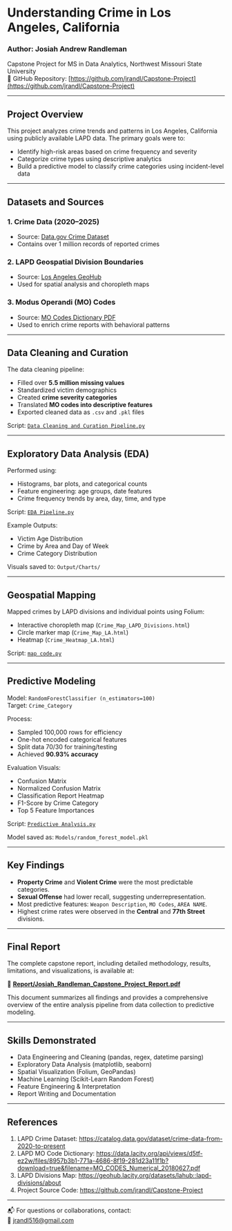 # Understanding Crime in Los Angeles, California

### Author: Josiah Andrew Randleman  
Capstone Project for MS in Data Analytics, Northwest Missouri State University  
📍 GitHub Repository: [https://github.com/jrandl/Capstone-Project](https://github.com/jrandl/Capstone-Project)

---

## Project Overview

This project analyzes crime trends and patterns in Los Angeles, California using publicly available LAPD data. The primary goals were to:
- Identify high-risk areas based on crime frequency and severity
- Categorize crime types using descriptive analytics
- Build a predictive model to classify crime categories using incident-level data

---

## Datasets and Sources

### 1. **Crime Data (2020–2025)**
- Source: [Data.gov Crime Dataset](https://catalog.data.gov/dataset/crime-data-from-2020-to-present)
- Contains over 1 million records of reported crimes

### 2. **LAPD Geospatial Division Boundaries**
- Source: [Los Angeles GeoHub](https://geohub.lacity.org/datasets/lahub::lapd-divisions/about)
- Used for spatial analysis and choropleth maps

### 3. **Modus Operandi (MO) Codes**
- Source: [MO Codes Dictionary PDF](https://data.lacity.org/api/views/d5tf-ez2w/files/8957b3b1-771a-4686-8f19-281d23a11f1b?download=true&filename=MO_CODES_Numerical_20180627.pdf)
- Used to enrich crime reports with behavioral patterns

---


## Data Cleaning and Curation

The data cleaning pipeline:
- Filled over **5.5 million missing values**
- Standardized victim demographics
- Created **crime severity categories**
- Translated **MO codes into descriptive features**
- Exported cleaned data as `.csv` and `.pkl` files

Script: [`Data Cleaning and Curation Pipeline.py`](./Scripts/Data%20Cleaning%20and%20Curation%20Pipeline.py)

---

## Exploratory Data Analysis (EDA)

Performed using:
- Histograms, bar plots, and categorical counts
- Feature engineering: age groups, date features
- Crime frequency trends by area, day, time, and type

Script: [`EDA Pipeline.py`](./Scripts/EDA%20Pipeline.py)

Example Outputs:
- Victim Age Distribution
- Crime by Area and Day of Week
- Crime Category Distribution

Visuals saved to: `Output/Charts/`

---

## Geospatial Mapping

Mapped crimes by LAPD divisions and individual points using Folium:
- Interactive choropleth map (`Crime_Map_LAPD_Divisions.html`)
- Circle marker map (`Crime_Map_LA.html`)
- Heatmap (`Crime_Heatmap_LA.html`)

Script: [`map code.py`](./Scripts/map%20code.py)

---

## Predictive Modeling

Model: `RandomForestClassifier (n_estimators=100)`  
Target: `Crime_Category`

Process:
- Sampled 100,000 rows for efficiency
- One-hot encoded categorical features
- Split data 70/30 for training/testing
- Achieved **90.93% accuracy**

Evaluation Visuals:
- Confusion Matrix
- Normalized Confusion Matrix
- Classification Report Heatmap
- F1-Score by Crime Category
- Top 5 Feature Importances

Script: [`Predictive Analysis.py`](./Scripts/Predictive%20Analysis.py)

Model saved as: `Models/random_forest_model.pkl`

---

## Key Findings

- **Property Crime** and **Violent Crime** were the most predictable categories.
- **Sexual Offense** had lower recall, suggesting underrepresentation.
- Most predictive features: `Weapon Description`, `MO Codes`, `AREA NAME`.
- Highest crime rates were observed in the **Central** and **77th Street** divisions.

---


##  Final Report

The complete capstone report, including detailed methodology, results, limitations, and visualizations, is available at:

📄 [**Report/Josiah_Randleman_Capstone_Project_Report.pdf**](./Report/Josiah_Randleman_Capstone_Project_Report.pdf)

This document summarizes all findings and provides a comprehensive overview of the entire analysis pipeline from data collection to predictive modeling.

---


## Skills Demonstrated

- Data Engineering and Cleaning (pandas, regex, datetime parsing)
- Exploratory Data Analysis (matplotlib, seaborn)
- Spatial Visualization (Folium, GeoPandas)
- Machine Learning (Scikit-Learn Random Forest)
- Feature Engineering & Interpretation
- Report Writing and Documentation

---

## References

1. LAPD Crime Dataset: https://catalog.data.gov/dataset/crime-data-from-2020-to-present  
2. LAPD MO Code Dictionary: https://data.lacity.org/api/views/d5tf-ez2w/files/8957b3b1-771a-4686-8f19-281d23a11f1b?download=true&filename=MO_CODES_Numerical_20180627.pdf
3. LAPD Divisions Map: https://geohub.lacity.org/datasets/lahub::lapd-divisions/about  
4. Project Source Code: https://github.com/jrandl/Capstone-Project

---

📬 For questions or collaborations, contact:  
📧 jrandl516@gmail.com 


